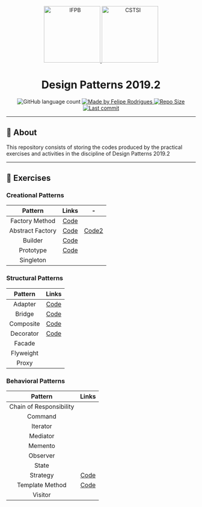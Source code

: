 <p align="center">
  <a href="https://www.ifpb.edu.br/">
    <img alt="IFPB" src="https://avatars0.githubusercontent.com/u/2523928?s=400&v=4" width=150 >
  </a>
  
  <a href="https://estudante.ifpb.edu.br/cursos/39">
  <img alt="CSTSI" src="https://henrifrade.github.io/Marvelist/images/others/TSI.svg" width=150>
  </a>
</p>

<h1 align="center">
   Design Patterns 2019.2
</h1>

<p align="center">
  <img alt="GitHub language count" src="https://img.shields.io/github/languages/count/felipersdf/Design-Patterns?color=%23C71585">

  <a href="https://github.com/felipersdf">
    <img alt="Made by Felipe Rodrigues" src="https://img.shields.io/badge/made%20by-Felipe Rodrigues-%2304D361?color=%23C71585">
  </a>

  <a href="https://github.com/felipersdf/Design-Patterns">
    <img alt="Repo Size" src="https://img.shields.io/github/repo-size/felipersdf/Design-Patterns?color=%23C71585">
  </a>
  
  <a href="https://github.com/felipersdf/Design-Patterns">
    <img alt="Last commit" src="https://img.shields.io/github/last-commit/felipersdf/Design-Patterns?color=%23C71585">
  </a>
</p>

---

## :notebook: About 

This repository consists of storing the codes produced by the practical exercises and activities in the discipline of Design Patterns 2019.2

---

## :paperclip: Exercises 

### Creational Patterns

|     Pattern    |    Links       |     -     |
|:--------------:|:---------------:|:---------:|
| Factory Method | [Code](https://github.com/felipersdf/Design-Patterns/tree/master/FactoryMethod) |
| Abstract Factory | [Code](https://github.com/felipersdf/Design-Patterns/tree/master/AbstractFactoryMaze) | [Code2](https://github.com/felipersdf/Design-Patterns/tree/master/AbstractFactoryCarro) |
| Builder         | [Code](https://github.com/felipersdf/Design-Patterns/tree/master/BuilderMaze) |
| Prototype       | [Code](https://github.com/felipersdf/Design-Patterns/tree/master/PrototypeShape) |
| Singleton     | | |

### Structural Patterns

|     Pattern    |    Links       | 
|:--------------:|:--------------:|
| Adapter        | [Code](https://github.com/felipersdf/Design-Patterns/tree/master/Adapter)
| Bridge         | [Code](https://github.com/felipersdf/Design-Patterns/tree/master/BridgeExercise)
| Composite      | [Code](https://github.com/felipersdf/Design-Patterns/tree/master/CompositeExercise)
| Decorator      | [Code](https://github.com/felipersdf/Design-Patterns/tree/master/DecoratorExercise)
| Facade         |  
| Flyweight      | 
| Proxy          |


### Behavioral Patterns


|     Pattern    |    Links       | 
|:--------------:|:--------------:|
| Chain of Responsibility | 
| Command        |
| Iterator       |
| Mediator       |
| Memento        |
| Observer       |
| State          |
| Strategy       | [Code](https://github.com/felipersdf/Design-Patterns/tree/master/StrategyExercise)
|Template Method | [Code](https://github.com/felipersdf/Design-Patterns/tree/master/TemplateMethodExercise)
| Visitor        |
